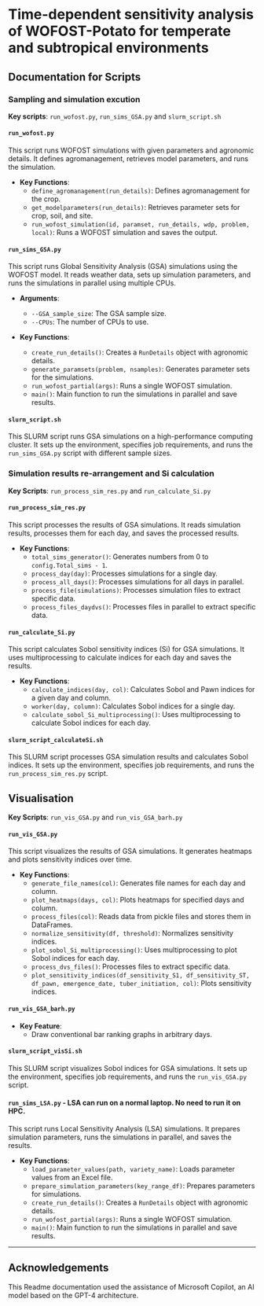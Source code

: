 # Time-dependent sensitivity analysis of WOFOST-Potato for temperate and subtropical environments
## Documentation for Scripts

### Sampling and simulation excution

**Key scripts**: `run_wofost.py`, `run_sims_GSA.py` and `slurm_script.sh`

#### `run_wofost.py`
This script runs WOFOST simulations with given parameters and agronomic details. It defines agromanagement, retrieves model parameters, and runs the simulation.

- **Key Functions**:
  - `define_agromanagement(run_details)`: Defines agromanagement for the crop.
  - `get_modelparameters(run_details)`: Retrieves parameter sets for crop, soil, and site.
  - `run_wofost_simulation(id, paramset, run_details, wdp, problem, local)`: Runs a WOFOST simulation and saves the output.

#### `run_sims_GSA.py`
This script runs Global Sensitivity Analysis (GSA) simulations using the WOFOST model. It reads weather data, sets up simulation parameters, and runs the simulations in parallel using multiple CPUs.

- **Arguments**:
  - `--GSA_sample_size`: The GSA sample size.
  - `--CPUs`: The number of CPUs to use.

- **Key Functions**:
  - `create_run_details()`: Creates a `RunDetails` object with agronomic details.
  - `generate_paramsets(problem, nsamples)`: Generates parameter sets for the simulations.
  - `run_wofost_partial(args)`: Runs a single WOFOST simulation.
  - `main()`: Main function to run the simulations in parallel and save results.


#### `slurm_script.sh`
This SLURM script runs GSA simulations on a high-performance computing cluster. It sets up the environment, specifies job requirements, and runs the `run_sims_GSA.py` script with different sample sizes.

### Simulation results re-arrangement and Si calculation

**Key Scripts**: `run_process_sim_res.py` and `run_calculate_Si.py`

#### `run_process_sim_res.py`
This script processes the results of GSA simulations. It reads simulation results, processes them for each day, and saves the processed results.

- **Key Functions**:
  - `total_sims_generator()`: Generates numbers from 0 to `config.Total_sims - 1`.
  - `process_day(day)`: Processes simulations for a single day.
  - `process_all_days()`: Processes simulations for all days in parallel.
  - `process_file(simulations)`: Processes simulation files to extract specific data.
  - `process_files_daydvs()`: Processes files in parallel to extract specific data.

#### `run_calculate_Si.py`
This script calculates Sobol sensitivity indices (Si) for GSA simulations. It uses multiprocessing to calculate indices for each day and saves the results.

- **Key Functions**:
  - `calculate_indices(day, col)`: Calculates Sobol and Pawn indices for a given day and column.
  - `worker(day, column)`: Calculates Sobol indices for a single day.
  - `calculate_sobol_Si_multiprocessing()`: Uses multiprocessing to calculate Sobol indices for each day.

#### `slurm_script_calculateSi.sh`
This SLURM script processes GSA simulation results and calculates Sobol indices. It sets up the environment, specifies job requirements, and runs the `run_process_sim_res.py` script.

## Visualisation 

**Key Scripts**: `run_vis_GSA.py` and `run_vis_GSA_barh.py`

#### `run_vis_GSA.py`
This script visualizes the results of GSA simulations. It generates heatmaps and plots sensitivity indices over time.

- **Key Functions**:
  - `generate_file_names(col)`: Generates file names for each day and column.
  - `plot_heatmaps(days, col)`: Plots heatmaps for specified days and column.
  - `process_files(col)`: Reads data from pickle files and stores them in DataFrames.
  - `normalize_sensitivity(df, threshold)`: Normalizes sensitivity indices.
  - `plot_sobol_Si_multiprocessing()`: Uses multiprocessing to plot Sobol indices for each day.
  - `process_dvs_files()`: Processes files to extract specific data.
  - `plot_sensitivity_indices(df_sensitivity_S1, df_sensitivity_ST, df_pawn, emergence_date, tuber_initiation, col)`: Plots sensitivity indices.

#### `run_vis_GSA_barh.py`

- **Key Feature**:
  - Draw conventional bar ranking graphs in arbitrary days. 


#### `slurm_script_visSi.sh`
This SLURM script visualizes Sobol indices for GSA simulations. It sets up the environment, specifies job requirements, and runs the `run_vis_GSA.py` script.


#### `run_sims_LSA.py` - LSA can run on a normal laptop. No need to run it on HPC.
This script runs Local Sensitivity Analysis (LSA) simulations. It prepares simulation parameters, runs the simulations in parallel, and saves the results.

- **Key Functions**:
  - `load_parameter_values(path, variety_name)`: Loads parameter values from an Excel file.
  - `prepare_simulation_parameters(key_range_df)`: Prepares parameters for simulations.
  - `create_run_details()`: Creates a `RunDetails` object with agronomic details.
  - `run_wofost_partial(args)`: Runs a single WOFOST simulation.
  - `main()`: Main function to run the simulations in parallel and save results.

---


## Acknowledgements

This Readme documentation used the assistance of Microsoft Copilot, an AI model based on the GPT-4 architecture. 


